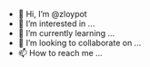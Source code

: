 - 👋 Hi, I’m @zloypot
- 👀 I’m interested in ...
- 🌱 I’m currently learning ...
- 💞️ I’m looking to collaborate on ...
- 📫 How to reach me ...

<!---
zloypot/zloypot is a ✨ special ✨ repository because its `README.md` (this file) appears on your GitHub profile.
You can click the Preview link to take a look at your changes.
--->
